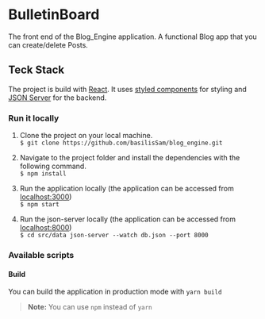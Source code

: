 # BulletinBoard 

The front end of the Blog_Engine application. A functional Blog app that you can create/delete Posts.

## Teck Stack

The project is build with [React](https://reactjs.org/). It uses [styled components](https://styled-components.com/) for styling and [JSON Server](https://www.npmjs.com/package/json-server) for the backend.



### Run it locally

1. Clone the project on your local machine. <br/>
   `$ git clone https://github.com/basilisSam/blog_engine.git`

2. Navigate to the project folder and install the dependencies with the following command. <br/>
   `$ npm install`

3. Run the application locally (the application can be accessed from [localhost:3000](http://localhost:3000/)) <br/>
   `$ npm start`

4. Run the json-server locally (the application can be accessed from [localhost:8000](http://localhost:8000/)) <br/>
   `$ cd src/data json-server --watch db.json --port 8000`

### Available scripts


#### Build

You can build the application in production mode with `yarn build`

> **Note:** You can use `npm` instead of `yarn`
